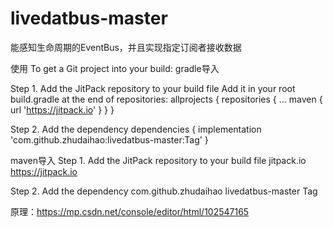 # livedatbus-master
能感知生命周期的EventBus，并且实现指定订阅者接收数据

使用
To get a Git project into your build:
gradle导入

Step 1. Add the JitPack repository to your build file
Add it in your root build.gradle at the end of repositories:
allprojects {
		repositories {
			...
			maven { url 'https://jitpack.io' }
		}
	}
  
  
  Step 2. Add the dependency
  dependencies {
	        implementation 'com.github.zhudaihao:livedatbus-master:Tag'
	}
  
  
  maven导入
  Step 1. Add the JitPack repository to your build file
  <repositories>
		<repository>
		    <id>jitpack.io</id>
		    <url>https://jitpack.io</url>
		</repository>
	</repositories>
  
  Step 2. Add the dependency
  	<dependency>
	    <groupId>com.github.zhudaihao</groupId>
	    <artifactId>livedatbus-master</artifactId>
	    <version>Tag</version>
	</dependency>
  
  


原理：https://mp.csdn.net/console/editor/html/102547165
